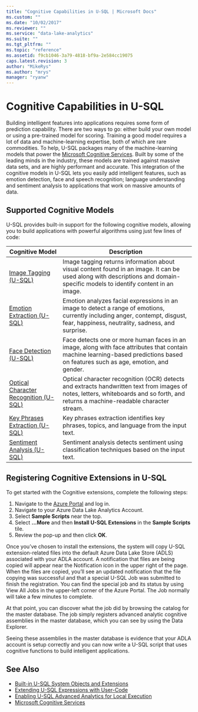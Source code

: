 ```yaml
---
title: "Cognitive Capabilities in U-SQL | Microsoft Docs"
ms.custom: ""
ms.date: "10/02/2017"
ms.reviewer: ""
ms.service: "data-lake-analytics"
ms.suite: ""
ms.tgt_pltfrm: ""
ms.topic: "reference"
ms.assetid: f9cb1046-3a79-4818-bf9a-2e584cc19075
caps.latest.revision: 3
author: "MikeRys"
ms.author: "mrys"
manager: "ryanw"
---
```


# Cognitive Capabilities in U-SQL
Building intelligent features into applications requires some form of prediction capability. There are two ways to go: either build your own model or using a pre-trained model for scoring.  Training a good model requires a lot of data and machine-learning expertise, both of which are rare commodities. To help, U-SQL packages many of the machine-learning models that power the [Microsoft Cognitive Services](https://azure.microsoft.com/services/cognitive-services/). Built by some of the leading minds in the industry, these models are trained against massive data sets, and are highly performant and accurate. This integration of the cognitive models in U-SQL lets you easily add intelligent features, such as emotion detection, face and speech recognition; language understanding and sentiment analysis to applications that work on massive amounts of data. 

## Supported Cognitive Models
U-SQL provides built-in support for the following cognitive models, allowing you to build applications with powerful algorithms using just few lines of code:  

Cognitive Model        |Description  
---------------|---------
[Image Tagging (U-SQL)](image-tagging-u-sql.md)     |Image tagging returns information about visual content found in an image. It can be used along with descriptions and domain-specific models to identify content in an image.
[Emotion Extraction (U-SQL)](emotion-extraction-u-sql.md)     |Emotion analyzes facial expressions in an image to detect a range of emotions, currently including anger, contempt, disgust, fear, happiness, neutrality, sadness, and surprise.    
[Face Detection (U-SQL)](face-detection-u-sql.md)     |Face detects one or more human faces in an image, along with face attributes that contain machine learning-based predictions based on features such as age, emotion, and gender.          
[Optical Character Recognition (U-SQL)](optical-character-recognition-u-sql.md)     |Optical character recognition (OCR) detects and extracts handwritten text from images of notes, letters, whiteboards and so forth, and returns a machine-readable character stream.         
[Key Phrases Extraction (U-SQL)](key-phrases-extraction-u-sql.md)     |Key phrases extraction identifies key phrases, topics, and language from the input text.         
[Sentiment Analysis (U-SQL)](sentiment-analysis-u-sql.md)     |Sentiment analysis detects sentiment using classification techniques based on the input text.  

## <a name="registeringExtensions"></a>Registering Cognitive Extensions in U-SQL
To get started with the Cognitive extensions, complete the following steps:

1. Navigate to the [Azure Portal](http://portal.azure.com/) and log in.
2. Navigate to your Azure Data Lake Analytics Account.
3. Select **Sample Scripts** near the top.
4. Select **...More** and then **Install U-SQL Extensions** in the **Sample Scripts** tile.
5. Review the pop-up and then click **OK**.

Once you’ve chosen to install the extensions, the system will copy U-SQL extension-related files into the default Azure Data Lake Store (ADLS) associated with your ADLA account. A notification that files are being copied will appear near the Notification icon in the upper right of the page. When the files are copied, you’ll see an updated notification that the file copying was successful and that a special U-SQL Job was submitted to finish the registration. You can find the special job and its status by using View All Jobs in the upper-left corner of the Azure Portal. The Job normally will take a few minutes to complete.  

At that point, you can discover what the job did by browsing the catalog for the master database. The job simply registers advanced analytic cognitive assemblies in the master database, which you can see by using the Data Explorer.  

Seeing these assemblies in the master database is evidence that your ADLA account is setup correctly and you can now write a U-SQL script that uses cognitive functions to build intelligent applications.  


## See Also
* [Built-in U-SQL System Objects and Extensions](built-in-u-sql-system-objects-and-extensions.md)
* [Extending U-SQL Expressions with User-Code](extending-u-sql-expressions-with-user-code.md)
* [Enabling U-SQL Advanced Analytics for Local Execution](https://blogs.msdn.microsoft.com/azuredatalake/2017/02/20/enabling-u-sql-advanced-analytics-for-local-execution/)
* [Microsoft Cognitive Services](https://azure.microsoft.com/services/cognitive-services/)
